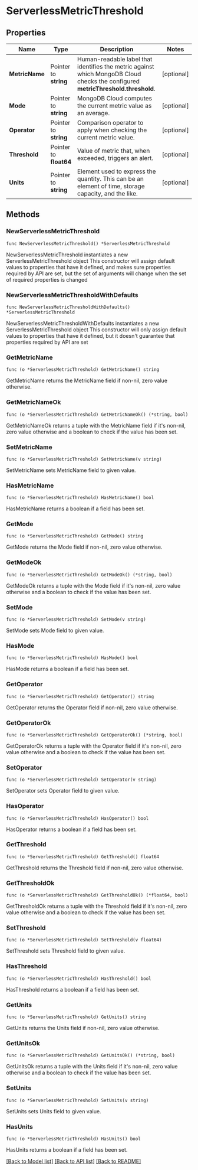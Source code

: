 # ServerlessMetricThreshold

## Properties

Name | Type | Description | Notes
------------ | ------------- | ------------- | -------------
**MetricName** | Pointer to **string** | Human-readable label that identifies the metric against which MongoDB Cloud checks the configured **metricThreshold.threshold**. | [optional] 
**Mode** | Pointer to **string** | MongoDB Cloud computes the current metric value as an average. | [optional] 
**Operator** | Pointer to **string** | Comparison operator to apply when checking the current metric value. | [optional] 
**Threshold** | Pointer to **float64** | Value of metric that, when exceeded, triggers an alert. | [optional] 
**Units** | Pointer to **string** | Element used to express the quantity. This can be an element of time, storage capacity, and the like. | [optional] 

## Methods

### NewServerlessMetricThreshold

`func NewServerlessMetricThreshold() *ServerlessMetricThreshold`

NewServerlessMetricThreshold instantiates a new ServerlessMetricThreshold object
This constructor will assign default values to properties that have it defined,
and makes sure properties required by API are set, but the set of arguments
will change when the set of required properties is changed

### NewServerlessMetricThresholdWithDefaults

`func NewServerlessMetricThresholdWithDefaults() *ServerlessMetricThreshold`

NewServerlessMetricThresholdWithDefaults instantiates a new ServerlessMetricThreshold object
This constructor will only assign default values to properties that have it defined,
but it doesn't guarantee that properties required by API are set

### GetMetricName

`func (o *ServerlessMetricThreshold) GetMetricName() string`

GetMetricName returns the MetricName field if non-nil, zero value otherwise.

### GetMetricNameOk

`func (o *ServerlessMetricThreshold) GetMetricNameOk() (*string, bool)`

GetMetricNameOk returns a tuple with the MetricName field if it's non-nil, zero value otherwise
and a boolean to check if the value has been set.

### SetMetricName

`func (o *ServerlessMetricThreshold) SetMetricName(v string)`

SetMetricName sets MetricName field to given value.

### HasMetricName

`func (o *ServerlessMetricThreshold) HasMetricName() bool`

HasMetricName returns a boolean if a field has been set.

### GetMode

`func (o *ServerlessMetricThreshold) GetMode() string`

GetMode returns the Mode field if non-nil, zero value otherwise.

### GetModeOk

`func (o *ServerlessMetricThreshold) GetModeOk() (*string, bool)`

GetModeOk returns a tuple with the Mode field if it's non-nil, zero value otherwise
and a boolean to check if the value has been set.

### SetMode

`func (o *ServerlessMetricThreshold) SetMode(v string)`

SetMode sets Mode field to given value.

### HasMode

`func (o *ServerlessMetricThreshold) HasMode() bool`

HasMode returns a boolean if a field has been set.

### GetOperator

`func (o *ServerlessMetricThreshold) GetOperator() string`

GetOperator returns the Operator field if non-nil, zero value otherwise.

### GetOperatorOk

`func (o *ServerlessMetricThreshold) GetOperatorOk() (*string, bool)`

GetOperatorOk returns a tuple with the Operator field if it's non-nil, zero value otherwise
and a boolean to check if the value has been set.

### SetOperator

`func (o *ServerlessMetricThreshold) SetOperator(v string)`

SetOperator sets Operator field to given value.

### HasOperator

`func (o *ServerlessMetricThreshold) HasOperator() bool`

HasOperator returns a boolean if a field has been set.

### GetThreshold

`func (o *ServerlessMetricThreshold) GetThreshold() float64`

GetThreshold returns the Threshold field if non-nil, zero value otherwise.

### GetThresholdOk

`func (o *ServerlessMetricThreshold) GetThresholdOk() (*float64, bool)`

GetThresholdOk returns a tuple with the Threshold field if it's non-nil, zero value otherwise
and a boolean to check if the value has been set.

### SetThreshold

`func (o *ServerlessMetricThreshold) SetThreshold(v float64)`

SetThreshold sets Threshold field to given value.

### HasThreshold

`func (o *ServerlessMetricThreshold) HasThreshold() bool`

HasThreshold returns a boolean if a field has been set.

### GetUnits

`func (o *ServerlessMetricThreshold) GetUnits() string`

GetUnits returns the Units field if non-nil, zero value otherwise.

### GetUnitsOk

`func (o *ServerlessMetricThreshold) GetUnitsOk() (*string, bool)`

GetUnitsOk returns a tuple with the Units field if it's non-nil, zero value otherwise
and a boolean to check if the value has been set.

### SetUnits

`func (o *ServerlessMetricThreshold) SetUnits(v string)`

SetUnits sets Units field to given value.

### HasUnits

`func (o *ServerlessMetricThreshold) HasUnits() bool`

HasUnits returns a boolean if a field has been set.


[[Back to Model list]](../README.md#documentation-for-models) [[Back to API list]](../README.md#documentation-for-api-endpoints) [[Back to README]](../README.md)



